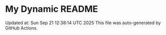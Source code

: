 # My Dynamic README
Updated at: Sun Sep 21 12:38:14 UTC 2025
This file was auto-generated by GitHub Actions.
